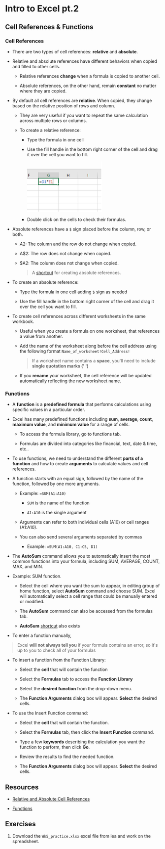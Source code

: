 # Intro to Excel pt.2

## Cell References & Functions

### Cell References

-   There are two types of cell references: **relative** and **absolute**.
    
-   Relative and absolute references have different behaviors when copied and filled to other cells.
    
    -   Relative references **change** when a formula is copied to another cell.
        
    -   Absolute references, on the other hand, remain **constant** no matter where they are copied.
        
-   By default all cell references are **relative**. When copied, they change based on the relative position of rows and column.
    
    -   They are very useful if you want to repeat the same calculation across multiple rows or columns.
        
    -   To create a relative reference:
        
        -   Type the formula in one cell
            
        -   Use the fill handle in the bottom right corner of the cell and drag it over the cell you want to fill.

			![Formula show inside cell with fill handle around cell](assets/fillhandle.png)
            
        -   Double click on the cells to check their formulas.
            
-   Absolute references have a `$` sign placed before the column, row, or both.
    
    -   $A$2: The column and the row do not change when copied.
        
    -   A$2: The row does not change when copied.
        
    -   $A2: The column does not change when copied.
        
        > A [shortcut](https://www.youtube.com/watch?v=SVPlRHK-XbI&t=3s) for creating absolute references.
        
-   To create an absolute reference:
    
    -   Type the formula in one cell adding `$` sign as needed
        
    -   Use the fill handle in the bottom right corner of the cell and drag it over the cell you want to fill.
        
-   To create cell references across different worksheets in the same workbook.
    
    -   Useful when you create a formula on one worksheet, that references a value from another.
        
    -   Add the name of the worksheet along before the cell address using the following format `Name_of_worksheet!Cell_Address!`
        
        > If a worksheet name contains a **space**, you'll need to include **single quotation marks (' ')**
        
    -   If you **rename** your worksheet, the cell reference will be updated automatically reflecting the new worksheet name.
        

### Functions

-   A **function** is a **predefined formula** that performs calculations using specific values in a particular order.
    
-   Excel has many predefined functions including **sum**, **average**, **count**, **maximum value**, and **minimum value** for a range of cells.
    
    -   To access the formula library, go to functions tab.
        
    -   Formulas are divided into categories like financial, text, date & time, etc..
        
-   To use functions, we need to understand the different **parts of a function** and how to create **arguments** to calculate values and cell references.
    
-   A function starts with an equal sign, followed by the name of the function, followed by one more arguments.
    
    -   Example: `=SUM(A1:A10)`
        
        -   `SUM` is the name of the function
            
        -   `A1:A10` is the single argument
            
    -   Arguments can refer to both individual cells (A10) or cell ranges (A1:A10).
        
    -   You can also send several arguments separated by commas
        
        -   Example: `=SUM(A1:A10, C1:C5, D1)`
            
-   The **AutoSum** command allows you to automatically insert the most common functions into your formula, including SUM, AVERAGE, COUNT, MAX, and MIN.
    
-   Example: SUM function.
    
    -   Select the cell where you want the sum to appear, in editing group of home function, select **AutoSum** command and choose SUM. Excel will automatically select a cell range that could be manually entered or modified.
        
    -   The **AutoSum** command can also be accessed from the formulas tab.
        
    -   **AutoSum** [shortcut](https://www.youtube.com/watch?v=4MxeY2m-hcI&t=41s) also exists
        
-   To enter a function manually,
    

> Excel **will not always tell you** if your formula contains an error, so it's up to you to check all of your formulas

-   To insert a function from the Function Library:
    
    -   Select the **cell** that will contain the function
        
    -   Select the **Formulas** tab to access the **Function Library**
        
    -   Select the **desired function** from the drop-down menu.
        
    -   The **Function Arguments** dialog box will appear. **Select** the desired cells.
        
-   To use the Insert Function command:
    
    -   Select the **cell** that will contain the function.
        
    -   Select the **Formulas** tab, then click the **Insert Function** command.
        
    -   Type a few **keywords** describing the calculation you want the function to perform, then click **Go**.
        
    -   Review the results to find the needed function.
        
    -   The **Function Arguments** dialog box will appear. **Select** the desired cells.
        

## Resources

-   [Relative and Absolute Cell References](https://edu.gcfglobal.org/en/excel/relative-and-absolute-cell-references/1/)
    
-   [Functions](https://edu.gcfglobal.org/en/excel/functions/1/)
    

## Exercises
    
1.  Download the `Wk5_practice.xlsx` excel file from lea and work on the spreadsheet.

